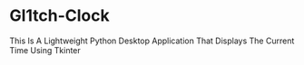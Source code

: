 # Gl1tch-Clock
This Is A Lightweight Python Desktop Application That Displays The Current Time Using Tkinter
